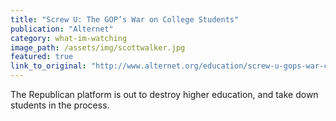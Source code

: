 ```yaml
---
title: "Screw U: The GOP’s War on College Students"
publication: "Alternet"
category: what-im-watching
image_path: /assets/img/scottwalker.jpg
featured: true
link_to_original: "http://www.alternet.org/education/screw-u-gops-war-college-students"
---
```

The Republican platform is out to destroy higher education, and take down students in the process.



